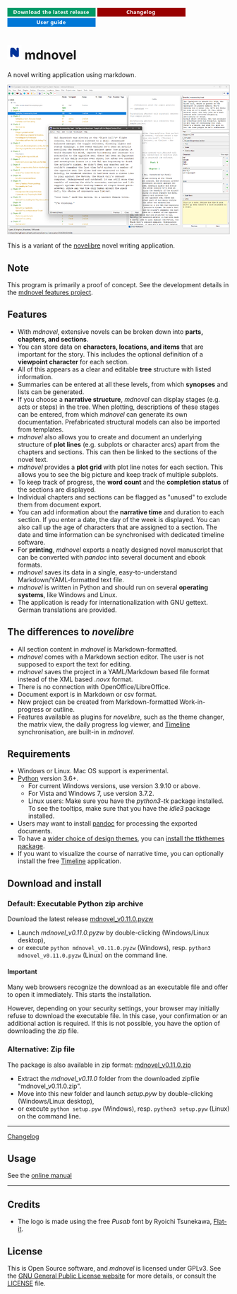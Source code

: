 [![Download the latest release](docs/img/download-button.png)](https://github.com/peter88213/mdnovel/raw/main/dist/mdnovel_v0.11.0.pyzw)
[![Changelog](docs/img/changelog-button.png)](docs/changelog.md)
[![Online help](docs/img/help-button.png)](https://peter88213.github.io/mdnovhelp-en/)

# ![N](docs/img/nLogo32.png) mdnovel

A novel writing application using markdown.

![Screenshot](docs/Screenshots/screen01.png)

This is a variant of the [novelibre](https://github.com/peter88213/novelibre) novel writing application. 

## Note

This program is primarily a proof of concept. 
See the development details in the [mdnovel features project](https://github.com/users/peter88213/projects/17/views/2).


## Features

- With *mdnovel*, extensive novels can be broken down into **parts, chapters, and sections**. 
- You can store data on **characters, locations, and items** that are important for the story. 
  This includes the optional definition of a **viewpoint character** for each section. 
- All of this appears as a clear and editable **tree** structure with listed information. 
- Summaries can be entered at all these levels, from which **synopses** and lists can be generated. 
- If you choose a **narrative structure**, *mdnovel* can display stages (e.g. acts or steps) in the tree.
  When plotting, descriptions of these stages can be entered, from which *mdnovel* can generate 
  its own documentation. Prefabricated structural models can also be imported from templates.
- *mdnovel* also allows you to create and document an underlying structure of **plot lines** 
  (e.g. subplots or character arcs) apart from the chapters and sections. This can then be linked 
  to the sections of the novel text.
- *mdnovel* provides a **plot grid** with plot line notes for each section. This allows you to 
  see the big picture and keep track of multiple subplots.   
- To keep track of progress, the **word count** and the **completion status** of the sections are displayed. 
- Individual chapters and sections can be flagged as "unused" to exclude them from document export.
- You can add information about the **narrative time** and duration to each section. If you enter a date, 
  the day of the week is displayed. You can also call up the age of characters that are assigned to
  a section. The date and time information can be synchronised with dedicated timeline software.
- For **printing**, *mdnovel* exports a neatly designed novel manuscript that can be converted with *pandoc*
  into several document and ebook formats. 
- *mdnovel* saves its data in a single, easy-to-understand Markdown/YAML-formatted text file.
- *mdnovel* is written in Python and should run on several **operating systems**, like Windows and Linux.
- The application is ready for internationalization with GNU gettext. German translations are provided. 


## The differences to *novelibre* 

- All section content in *mdnovel* is Markdown-formatted.
- *mdnovel* comes with a Markdown section editor. The user is not supposed to export the text for editing. 
- *mdnovel* saves the project in a YAML/Markdown based file format instead of the XML based *.novx* format.
- There is no connection with OpenOffice/LibreOffice. 
- Document export is in Markdown or csv format. 
- New project can be created from Markdown-formatted Work-in-progress or outline.
- Features available as plugins for *novelibre*, such as the theme changer, the matrix view, 
  the daily progress log viewer, 
  and [Timeline](http://thetimelineproj.sourceforge.net/) synchronisation, 
  are built-in in *mdnovel*.  


## Requirements

- Windows or Linux. Mac OS support is experimental.
- [Python](https://www.python.org/) version 3.6+. 
     - For current Windows versions, use version 3.9.10 or above.
     - For Vista and Windows 7, use version 3.7.2.
     - Linux users: Make sure you have the *python3-tk* package installed. 
       To see the tooltips, make sure that you have the *idle3* package installed.
- Users may want to install [pandoc](https://pandoc.org/) for processing the exported documents.
- To have a [wider choice of design themes](https://ttkthemes.readthedocs.io/en/latest/themes.html), you can 
  [install the ttkthemes package](https://ttkthemes.readthedocs.io/en/latest/installation.html).
- If you want to visualize the course of narrative time, you can optionally install the
  free [Timeline](http://thetimelineproj.sourceforge.net/) application.


## Download and install

### Default: Executable Python zip archive

Download the latest release [mdnovel_v0.11.0.pyzw](https://github.com/peter88213/mdnovel/raw/main/dist/mdnovel_v0.11.0.pyzw)

- Launch *mdnovel_v0.11.0.pyzw* by double-clicking (Windows/Linux desktop),
- or execute `python mdnovel_v0.11.0.pyzw` (Windows), resp. `python3 mdnovel_v0.11.0.pyzw` (Linux) on the command line.

#### Important

Many web browsers recognize the download as an executable file and offer to open it immediately. 
This starts the installation.

However, depending on your security settings, your browser may 
initially  refuse  to download the executable file. 
In this case, your confirmation or an additional action is required. 
If this is not possible, you have the option of downloading 
the zip file. 


### Alternative: Zip file

The package is also available in zip format: [mdnovel_v0.11.0.zip](https://github.com/peter88213/mdnovel/raw/main/dist/mdnovel_v0.11.0.zip)

- Extract the *mdnovel_v0.11.0* folder from the downloaded zipfile "mdnovel_v0.11.0.zip".
- Move into this new folder and launch *setup.pyw* by double-clicking (Windows/Linux desktop), 
- or execute `python setup.pyw` (Windows), resp. `python3 setup.pyw` (Linux) on the command line.

---

[Changelog](docs/changelog.md)

## Usage

See the [online manual](https://peter88213.github.io/mdnovhelp-en/)

---

## Credits

- The logo is made using the free *Pusab* font by Ryoichi Tsunekawa, [Flat-it](http://flat-it.com/).

## License

This is Open Source software, and *mdnovel* is licensed under GPLv3. See the
[GNU General Public License website](https://www.gnu.org/licenses/gpl-3.0.en.html) for more
details, or consult the [LICENSE](https://github.com/peter88213/mdnovel/blob/main/LICENSE) file.

